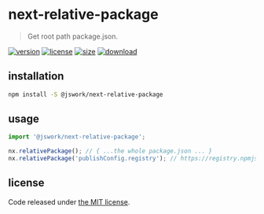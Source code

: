 # next-relative-package
> Get root path package.json.

[![version][version-image]][version-url]
[![license][license-image]][license-url]
[![size][size-image]][size-url]
[![download][download-image]][download-url]

## installation
```bash
npm install -S @jswork/next-relative-package
```

## usage
```js
import '@jswork/next-relative-package';

nx.relativePackage(); // { ...the whole package.json ... }
nx.relativePackage('publishConfig.registry'); // https://registry.npmjs.org/
```

## license
Code released under [the MIT license](https://github.com/afeiship/next-relative-package/blob/master/LICENSE.txt).

[version-image]: https://img.shields.io/npm/v/@jswork/next-relative-package
[version-url]: https://npmjs.org/package/@jswork/next-relative-package

[license-image]: https://img.shields.io/npm/l/@jswork/next-relative-package
[license-url]: https://github.com/afeiship/next-relative-package/blob/master/LICENSE.txt

[size-image]: https://img.shields.io/bundlephobia/minzip/@jswork/next-relative-package
[size-url]: https://github.com/afeiship/next-relative-package/blob/master/dist/next-relative-package.min.js

[download-image]: https://img.shields.io/npm/dm/@jswork/next-relative-package
[download-url]: https://www.npmjs.com/package/@jswork/next-relative-package
